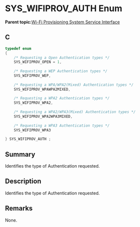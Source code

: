 # SYS\_WIFIPROV\_AUTH Enum

**Parent topic:**[Wi-Fi Provisioning System Service Interface](GUID-EC779F2A-1DDD-4F5A-A648-47DE4498A25F.md)

## C

```c
typedef enum
{
    /* Requesting a Open Authentication types */
    SYS_WIFIPROV_OPEN = 1,
    
    /* Requesting a WEP Authentication types */
    SYS_WIFIPROV_WEP,
    
    /* Requesting a WPA/WPA2(Mixed) Authentication types */
    SYS_WIFIPROV_WPAWPA2MIXED,
    
    /* Requesting a WPA2 Authentication types */
    SYS_WIFIPROV_WPA2,
    
    /* Requesting a WPA2/WPA3(Mixed) Authentication types */
    SYS_WIFIPROV_WPA2WPA3MIXED,
    
    /* Requesting a WPA3 Authentication types */
    SYS_WIFIPROV_WPA3
    
} SYS_WIFIPROV_AUTH ;

```

## Summary

Identifies the type of Authentication requested.

## Description

Identifies the type of Authentication requested.

## Remarks

None.


